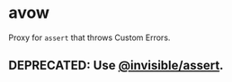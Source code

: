 # avow

Proxy for `assert` that throws Custom Errors.

## DEPRECATED: Use [@invisible/assert](https://www.npmjs.com/package/@invisible/assert).
